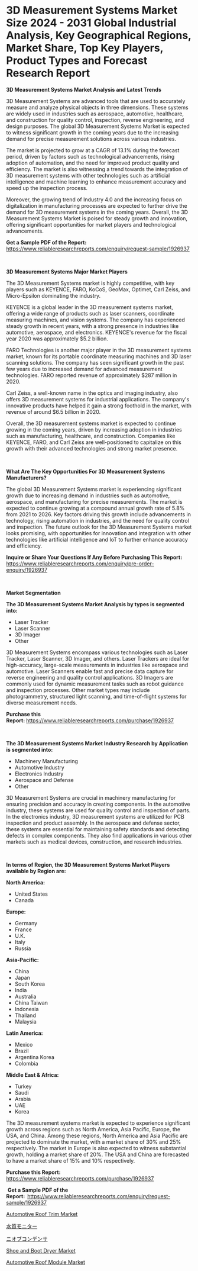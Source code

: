 <p><h1>3D Measurement Systems Market Size 2024 - 2031 Global Industrial Analysis, Key Geographical Regions, Market Share, Top Key Players, Product Types and Forecast Research Report</h1></p><p><strong>3D Measurement Systems Market Analysis and Latest Trends</strong></p>
<p><p>3D Measurement Systems are advanced tools that are used to accurately measure and analyze physical objects in three dimensions. These systems are widely used in industries such as aerospace, automotive, healthcare, and construction for quality control, inspection, reverse engineering, and design purposes. The global 3D Measurement Systems Market is expected to witness significant growth in the coming years due to the increasing demand for precise measurement solutions across various industries.</p><p>The market is projected to grow at a CAGR of 13.1% during the forecast period, driven by factors such as technological advancements, rising adoption of automation, and the need for improved product quality and efficiency. The market is also witnessing a trend towards the integration of 3D measurement systems with other technologies such as artificial intelligence and machine learning to enhance measurement accuracy and speed up the inspection process.</p><p>Moreover, the growing trend of Industry 4.0 and the increasing focus on digitalization in manufacturing processes are expected to further drive the demand for 3D measurement systems in the coming years. Overall, the 3D Measurement Systems Market is poised for steady growth and innovation, offering significant opportunities for market players and technological advancements.</p></p>
<p><strong>Get a Sample PDF of the Report:&nbsp;</strong> <a href="https://www.reliableresearchreports.com/enquiry/request-sample/1926937">https://www.reliableresearchreports.com/enquiry/request-sample/1926937</a></p>
<p>&nbsp;</p>
<p><strong>3D Measurement Systems Major Market Players</strong></p>
<p><p>The 3D Measurement Systems market is highly competitive, with key players such as KEYENCE, FARO, KoCoS, GeoMax, Optimet, Carl Zeiss, and Micro-Epsilon dominating the industry. </p><p>KEYENCE is a global leader in the 3D measurement systems market, offering a wide range of products such as laser scanners, coordinate measuring machines, and vision systems. The company has experienced steady growth in recent years, with a strong presence in industries like automotive, aerospace, and electronics. KEYENCE's revenue for the fiscal year 2020 was approximately $5.2 billion.</p><p>FARO Technologies is another major player in the 3D measurement systems market, known for its portable coordinate measuring machines and 3D laser scanning solutions. The company has seen significant growth in the past few years due to increased demand for advanced measurement technologies. FARO reported revenue of approximately $287 million in 2020.</p><p>Carl Zeiss, a well-known name in the optics and imaging industry, also offers 3D measurement systems for industrial applications. The company's innovative products have helped it gain a strong foothold in the market, with revenue of around $6.5 billion in 2020.</p><p>Overall, the 3D measurement systems market is expected to continue growing in the coming years, driven by increasing adoption in industries such as manufacturing, healthcare, and construction. Companies like KEYENCE, FARO, and Carl Zeiss are well-positioned to capitalize on this growth with their advanced technologies and strong market presence.</p></p>
<p>&nbsp;</p>
<p><strong>What Are The Key Opportunities For 3D Measurement Systems Manufacturers?</strong></p>
<p><p>The global 3D Measurement Systems market is experiencing significant growth due to increasing demand in industries such as automotive, aerospace, and manufacturing for precise measurements. The market is expected to continue growing at a compound annual growth rate of 5.8% from 2021 to 2026. Key factors driving this growth include advancements in technology, rising automation in industries, and the need for quality control and inspection. The future outlook for the 3D Measurement Systems market looks promising, with opportunities for innovation and integration with other technologies like artificial intelligence and IoT to further enhance accuracy and efficiency.</p></p>
<p><strong>Inquire or Share Your Questions If Any Before Purchasing This Report:</strong> <a href="https://www.reliableresearchreports.com/enquiry/pre-order-enquiry/1926937">https://www.reliableresearchreports.com/enquiry/pre-order-enquiry/1926937</a></p>
<p>&nbsp;</p>
<p><strong>Market Segmentation</strong></p>
<p><strong>The 3D Measurement Systems Market Analysis by types is segmented into:</strong></p>
<p><ul><li>Laser Tracker</li><li>Laser Scanner</li><li>3D Imager</li><li>Other</li></ul></p>
<p><p>3D Measurement Systems encompass various technologies such as Laser Tracker, Laser Scanner, 3D Imager, and others. Laser Trackers are ideal for high-accuracy, large-scale measurements in industries like aerospace and automotive. Laser Scanners enable fast and precise data capture for reverse engineering and quality control applications. 3D Imagers are commonly used for dynamic measurement tasks such as robot guidance and inspection processes. Other market types may include photogrammetry, structured light scanning, and time-of-flight systems for diverse measurement needs.</p></p>
<p><strong>Purchase this Report:&nbsp;</strong><a href="https://www.reliableresearchreports.com/purchase/1926937">https://www.reliableresearchreports.com/purchase/1926937</a></p>
<p>&nbsp;</p>
<p><strong>The 3D Measurement Systems Market Industry Research by Application is segmented into:</strong></p>
<p><ul><li>Machinery Manufacturing</li><li>Automotive Industry</li><li>Electronics Industry</li><li>Aerospace and Defense</li><li>Other</li></ul></p>
<p><p>3D Measurement Systems are crucial in machinery manufacturing for ensuring precision and accuracy in creating components. In the automotive industry, these systems are used for quality control and inspection of parts. In the electronics industry, 3D measurement systems are utilized for PCB inspection and product assembly. In the aerospace and defense sector, these systems are essential for maintaining safety standards and detecting defects in complex components. They also find applications in various other markets such as medical devices, construction, and research industries.</p></p>
<p>&nbsp;</p>
<p><strong>In terms of Region, the 3D Measurement Systems Market Players available by Region are:</strong></p>
<p>
    <p> <strong> North America: </strong>
        <ul>
            <li>United States</li>
            <li>Canada</li>
        </ul>
        </p> 
    <p> <strong> Europe: </strong>
        <ul>
            <li>Germany</li>
            <li>France</li>
            <li>U.K.</li>
            <li>Italy</li>
            <li>Russia</li>
        </ul>
        </p> 
    <p> <strong> Asia-Pacific: </strong>
        <ul>
            <li>China</li>
            <li>Japan</li>
            <li>South Korea</li>
            <li>India</li>
            <li>Australia</li>
            <li>China Taiwan</li>
            <li>Indonesia</li>
            <li>Thailand</li>
            <li>Malaysia</li>
        </ul>
        </p> 
    <p> <strong> Latin America: </strong>
        <ul>
            <li>Mexico</li>
            <li>Brazil</li>
            <li>Argentina Korea</li>
            <li>Colombia</li>
        </ul>
        </p> 
    <p> <strong> Middle East & Africa: </strong>
        <ul>
            <li>Turkey</li>
            <li>Saudi</li>
            <li>Arabia</li>
            <li>UAE</li>
            <li>Korea</li>
        </ul>
    </p>
    </p>
<p><p>The 3D measurement systems market is expected to experience significant growth across regions such as North America, Asia Pacific, Europe, the USA, and China. Among these regions, North America and Asia Pacific are projected to dominate the market, with a market share of 30% and 25% respectively. The market in Europe is also expected to witness substantial growth, holding a market share of 20%. The USA and China are forecasted to have a market share of 15% and 10% respectively.</p></p>
<p><strong>Purchase this Report: </strong><a href="https://www.reliableresearchreports.com/purchase/1926937">https://www.reliableresearchreports.com/purchase/1926937</a></p>
<p>&nbsp;<strong>Get a Sample PDF of the Report:&nbsp;&nbsp;</strong><a href="https://www.reliableresearchreports.com/enquiry/request-sample/1926937">https://www.reliableresearchreports.com/enquiry/request-sample/1926937</a></p>
<p><strong></strong></p>
<p><p><a href="https://military-diascia-e68.notion.site/Automotive-Roof-Trim-Market-Size-Evaluating-its-Market-Trends-Growth-and-Projections-2024-2031-7769bc7cb000439fb8cb24d5ea76c58a">Automotive Roof Trim Market</a></p><p><a href="https://medium.com/@dwighthuels1/%E6%B0%B4%E8%B3%AA%E3%83%A2%E3%83%8B%E3%82%BF%E3%83%BC%E5%B8%82%E5%A0%B4%E3%81%AE%E8%A6%8F%E6%A8%A1%E3%81%AF-%E3%82%B0%E3%83%AD%E3%83%BC%E3%83%90%E3%83%AB%E7%94%A3%E6%A5%AD%E3%81%AB%E3%81%8A%E3%81%91%E3%82%8B%E6%9C%80%E9%81%A9%E3%81%AA%E3%83%9E%E3%83%BC%E3%82%B1%E3%83%86%E3%82%A3%E3%83%B3%E3%82%B0%E3%83%81%E3%83%A3%E3%83%8D%E3%83%AB%E3%82%92%E6%98%8E%E3%82%89%E3%81%8B%E3%81%AB%E3%81%99%E3%82%8B-3fb49f776449">水質モニター</a></p><p><a href="https://medium.com/@dwighthuels1/%E3%83%8B%E3%82%AA%E3%83%96%E3%82%B3%E3%83%B3%E3%83%87%E3%83%B3%E3%82%B5%E5%B8%82%E5%A0%B4%E3%81%AE%E8%A6%8F%E6%A8%A1-cagr-%E3%83%88%E3%83%AC%E3%83%B3%E3%83%89-2024%E5%B9%B4-2030%E5%B9%B4-809af07bfe24">ニオブコンデンサ</a></p><p><a href="https://view.publitas.com/reportprime-1/shoe-and-boot-dryer-market-size-share-trends-analysis-report-by-material-by-type-by-end-user-by-region-and-segment-forecasts-2024-2031/">Shoe and Boot Dryer Market</a></p><p><a href="https://sudsy-motorcycle-bbc.notion.site/Automotive-Roof-Module-Market-with-the-goal-of-estimating-the-market-size-and-future-growth-potentia-7db83740226a4d2abd35902f374875ed">Automotive Roof Module Market</a></p></p>